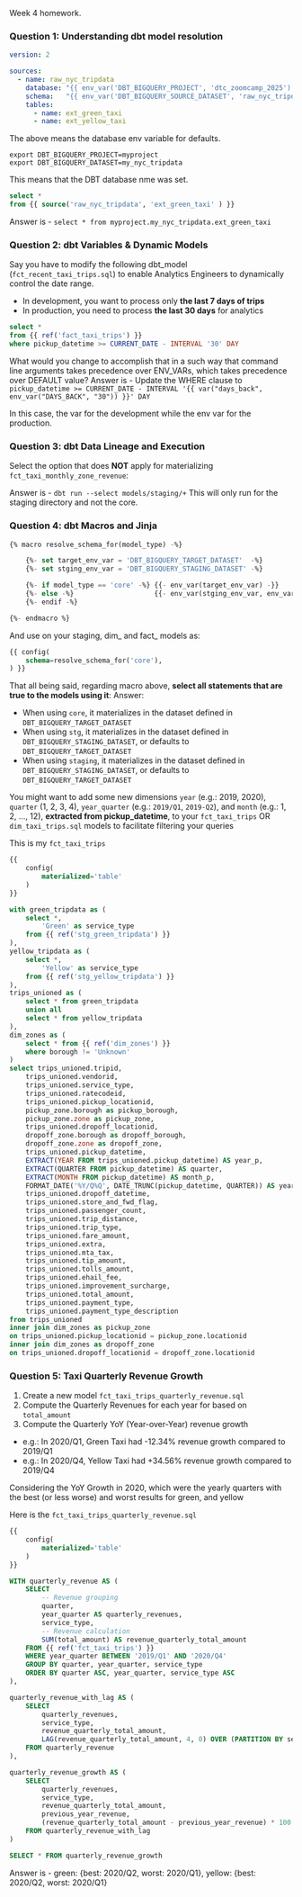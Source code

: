 Week 4 homework.

### Question 1: Understanding dbt model resolution
```yaml
version: 2

sources:
  - name: raw_nyc_tripdata
    database: "{{ env_var('DBT_BIGQUERY_PROJECT', 'dtc_zoomcamp_2025') }}"
    schema:   "{{ env_var('DBT_BIGQUERY_SOURCE_DATASET', 'raw_nyc_tripdata') }}"
    tables:
      - name: ext_green_taxi
      - name: ext_yellow_taxi
```
The above means the database env variable for defaults.


```shell
export DBT_BIGQUERY_PROJECT=myproject
export DBT_BIGQUERY_DATASET=my_nyc_tripdata
```
This means that the DBT database nme was set.


```sql
select * 
from {{ source('raw_nyc_tripdata', 'ext_green_taxi' ) }}
```
Answer is - `select * from myproject.my_nyc_tripdata.ext_green_taxi`

### Question 2: dbt Variables & Dynamic Models

Say you have to modify the following dbt_model (`fct_recent_taxi_trips.sql`) to enable Analytics Engineers to dynamically control the date range. 

- In development, you want to process only **the last 7 days of trips**
- In production, you need to process **the last 30 days** for analytics

```sql
select *
from {{ ref('fact_taxi_trips') }}
where pickup_datetime >= CURRENT_DATE - INTERVAL '30' DAY
```

What would you change to accomplish that in a such way that command line arguments takes precedence over ENV_VARs, which takes precedence over DEFAULT value?
Answer is - Update the WHERE clause to `pickup_datetime >= CURRENT_DATE - INTERVAL '{{ var("days_back", env_var("DAYS_BACK", "30")) }}' DAY`

In this case, the var for the development while the env var for the production.


### Question 3: dbt Data Lineage and Execution

Select the option that does **NOT** apply for materializing `fct_taxi_monthly_zone_revenue`:

Answer is - `dbt run --select models/staging/+` This will only run for the staging directory and not the core.



### Question 4: dbt Macros and Jinja

```sql
{% macro resolve_schema_for(model_type) -%}

    {%- set target_env_var = 'DBT_BIGQUERY_TARGET_DATASET'  -%}
    {%- set stging_env_var = 'DBT_BIGQUERY_STAGING_DATASET' -%}

    {%- if model_type == 'core' -%} {{- env_var(target_env_var) -}}
    {%- else -%}                    {{- env_var(stging_env_var, env_var(target_env_var)) -}}
    {%- endif -%}

{%- endmacro %}
```

And use on your staging, dim_ and fact_ models as:
```sql
{{ config(
    schema=resolve_schema_for('core'), 
) }}
```

That all being said, regarding macro above, **select all statements that are true to the models using it**:
Answer:
- When using `core`, it materializes in the dataset defined in `DBT_BIGQUERY_TARGET_DATASET`
- When using `stg`, it materializes in the dataset defined in `DBT_BIGQUERY_STAGING_DATASET`, or defaults to `DBT_BIGQUERY_TARGET_DATASET`
- When using `staging`, it materializes in the dataset defined in `DBT_BIGQUERY_STAGING_DATASET`, or defaults to `DBT_BIGQUERY_TARGET_DATASET`


You might want to add some new dimensions `year` (e.g.: 2019, 2020), `quarter` (1, 2, 3, 4), `year_quarter` (e.g.: `2019/Q1`, `2019-Q2`), and `month` (e.g.: 1, 2, ..., 12), **extracted from pickup_datetime**, to your `fct_taxi_trips` OR `dim_taxi_trips.sql` models to facilitate filtering your queries

This is my `fct_taxi_trips`
```sql
{{
    config(
        materialized='table'
    )
}}

with green_tripdata as (
    select *, 
        'Green' as service_type
    from {{ ref('stg_green_tripdata') }}
), 
yellow_tripdata as (
    select *, 
        'Yellow' as service_type
    from {{ ref('stg_yellow_tripdata') }}
), 
trips_unioned as (
    select * from green_tripdata
    union all 
    select * from yellow_tripdata
), 
dim_zones as (
    select * from {{ ref('dim_zones') }}
    where borough != 'Unknown'
)
select trips_unioned.tripid, 
    trips_unioned.vendorid, 
    trips_unioned.service_type,
    trips_unioned.ratecodeid, 
    trips_unioned.pickup_locationid, 
    pickup_zone.borough as pickup_borough, 
    pickup_zone.zone as pickup_zone, 
    trips_unioned.dropoff_locationid,
    dropoff_zone.borough as dropoff_borough, 
    dropoff_zone.zone as dropoff_zone,  
    trips_unioned.pickup_datetime,
    EXTRACT(YEAR FROM trips_unioned.pickup_datetime) AS year_p,
    EXTRACT(QUARTER FROM pickup_datetime) AS quarter,
    EXTRACT(MONTH FROM pickup_datetime) AS month_p,
    FORMAT_DATE('%Y/Q%Q', DATE_TRUNC(pickup_datetime, QUARTER)) AS year_quarter,
    trips_unioned.dropoff_datetime, 
    trips_unioned.store_and_fwd_flag, 
    trips_unioned.passenger_count, 
    trips_unioned.trip_distance, 
    trips_unioned.trip_type, 
    trips_unioned.fare_amount, 
    trips_unioned.extra, 
    trips_unioned.mta_tax, 
    trips_unioned.tip_amount, 
    trips_unioned.tolls_amount, 
    trips_unioned.ehail_fee, 
    trips_unioned.improvement_surcharge, 
    trips_unioned.total_amount, 
    trips_unioned.payment_type, 
    trips_unioned.payment_type_description
from trips_unioned
inner join dim_zones as pickup_zone
on trips_unioned.pickup_locationid = pickup_zone.locationid
inner join dim_zones as dropoff_zone
on trips_unioned.dropoff_locationid = dropoff_zone.locationid
```

### Question 5: Taxi Quarterly Revenue Growth

1. Create a new model `fct_taxi_trips_quarterly_revenue.sql`
2. Compute the Quarterly Revenues for each year for based on `total_amount`
3. Compute the Quarterly YoY (Year-over-Year) revenue growth 
  * e.g.: In 2020/Q1, Green Taxi had -12.34% revenue growth compared to 2019/Q1
  * e.g.: In 2020/Q4, Yellow Taxi had +34.56% revenue growth compared to 2019/Q4

Considering the YoY Growth in 2020, which were the yearly quarters with the best (or less worse) and worst results for green, and yellow

Here is the `fct_taxi_trips_quarterly_revenue.sql`
```sql
{{
    config(
        materialized='table'
    )
}}

WITH quarterly_revenue AS (
    SELECT
        -- Revenue grouping
        quarter, 
        year_quarter AS quarterly_revenues, 
        service_type,
        -- Revenue calculation 
        SUM(total_amount) AS revenue_quarterly_total_amount
    FROM {{ ref('fct_taxi_trips') }}
    WHERE year_quarter BETWEEN '2019/Q1' AND '2020/Q4'
    GROUP BY quarter, year_quarter, service_type
    ORDER BY quarter ASC, year_quarter, service_type ASC
),

quarterly_revenue_with_lag AS (
    SELECT
        quarterly_revenues,
        service_type,
        revenue_quarterly_total_amount,
        LAG(revenue_quarterly_total_amount, 4, 0) OVER (PARTITION BY service_type ORDER BY quarterly_revenues) AS previous_year_revenue  -- Look back 4 quarters
    FROM quarterly_revenue
),

quarterly_revenue_growth AS (
    SELECT
        quarterly_revenues,
        service_type,
        revenue_quarterly_total_amount,
        previous_year_revenue,
        (revenue_quarterly_total_amount - previous_year_revenue) * 100.0 / NULLIF(previous_year_revenue, 0) AS revenue_growth_percentage -- Calculate percentage growth
    FROM quarterly_revenue_with_lag
)

SELECT * FROM quarterly_revenue_growth
```
Answer is - green: {best: 2020/Q2, worst: 2020/Q1}, yellow: {best: 2020/Q2, worst: 2020/Q1}








